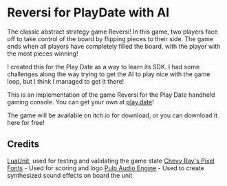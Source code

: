 # Reversi for PlayDate with AI

The classic abstract strategy game Reversi!  In this game, two players face off to take control of the board by flipping pieces to their side. The game ends when all players have completely filled the board, with the player with the most pieces winning!

I created this for the Play Date as a way to learn its SDK.  I had some challenges along the way trying to get the AI to play nice with the game loop, but I think I managed to get it there!

This is an implementation of the game Reversi for the Play Date handheld gaming console.  You can get your own at [play.date](https://play.date)!

The game will be available on itch.io for download, or you can download it here for free!

## Credits

[LuaUnit](https://github.com/bluebird75/luaunit), used for testing and validating the game state
[Chevy Ray's Pixel Fonts](https://chevyray.itch.io/pixel-fonts) - Used for scoring and logo
[Pulp Audio Engine](https://play.date/pulp/) - Used to create synthesized sound effects on board the unit
